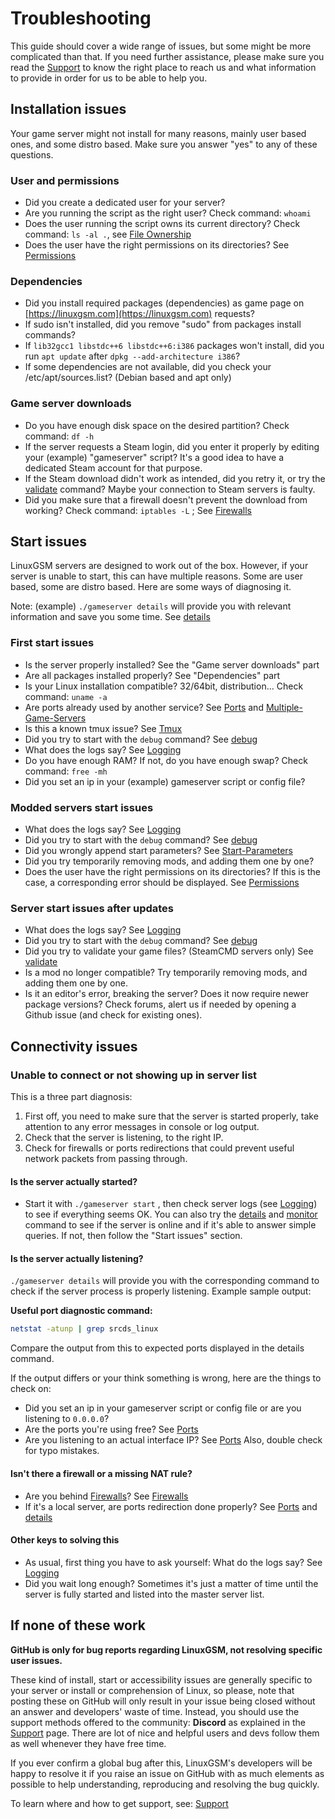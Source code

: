 # Troubleshooting

This guide should cover a wide range of issues, but some might be more complicated than that. If you need further assistance, please make sure you read the [Support](broken-reference) to know the right place to reach us and what information to provide in order for us to be able to help you.

## Installation issues

Your game server might not install for many reasons, mainly user based ones, and some distro based. Make sure you answer "yes" to any of these questions.

### User and permissions

-   Did you create a dedicated user for your server?
-   Are you running the script as the right user? Check command: `whoami`
-   Does the user running the script owns its current directory? Check command: `ls -al .`, see [File Ownership](linux/file-ownership.md)
-   Does the user have the right permissions on its directories? See [Permissions](linux/permissions.md)

### Dependencies

-   Did you install required packages (dependencies) as game page on [https://linuxgsm.com](https://linuxgsm.com) requests?
-   If sudo isn't installed, did you remove "sudo" from packages install commands?
-   If `lib32gcc1 libstdc++6 libstdc++6:i386` packages won't install, did you run `apt update` after `dpkg --add-architecture i386`?
-   If some dependencies are not available, did you check your /etc/apt/sources.list? (Debian based and apt only)

### Game server downloads

-   Do you have enough disk space on the desired partition? Check command: `df -h`
-   If the server requests a Steam login, did you enter it properly by editing your (example) "gameserver" script? It's a good idea to have a dedicated Steam account for that purpose.
-   If the Steam download didn't work as intended, did you retry it, or try the [validate](commands/validate.md) command? Maybe your connection to Steam servers is faulty.
-   Did you make sure that a firewall doesn't prevent the download from working? Check command: `iptables -L` ; See [Firewalls](linux/firewalls.md)

## Start issues

LinuxGSM servers are designed to work out of the box. However, if your server is unable to start, this can have multiple reasons. Some are user based, some are distro based. Here are some ways of diagnosing it.

Note: (example) `./gameserver details` will provide you with relevant information and save you some time. See [details](commands/details.md)

### First start issues

-   Is the server properly installed? See the "Game server downloads" part
-   Are all packages installed properly? See "Dependencies" part
-   Is your Linux installation compatible? 32/64bit, distribution... Check command: `uname -a`
-   Are ports already used by another service? See [Ports](networking/ports.md) and [Multiple-Game-Servers](configuration/multiple-game-servers.md)
-   Is this a known tmux issue? See [Tmux](requirements/tmux.md)
-   Did you try to start with the `debug` command? See [debug](commands/debug.md)
-   What does the logs say? See [Logging](features/logging.md)
-   Do you have enough RAM? If not, do you have enough swap? Check command: `free -mh`
-   Did you set an ip in your (example) gameserver script or config file?

### Modded servers start issues

-   What does the logs say? See [Logging](features/logging.md)
-   Did you try to start with the `debug` command? See [debug](commands/debug.md)
-   Did you wrongly append start parameters? See [Start-Parameters](configuration/start-parameters.md)
-   Did you try temporarily removing mods, and adding them one by one?
-   Does the user have the right permissions on its directories? If this is the case, a corresponding error should be displayed. See [Permissions](linux/permissions.md)

### Server start issues after updates

-   What does the logs say? See [Logging](features/logging.md)
-   Did you try to start with the `debug` command? See [debug](commands/debug.md)
-   Did you try to validate your game files? (SteamCMD servers only) See [validate](commands/validate.md)
-   Is a mod no longer compatible? Try temporarily removing mods, and adding them one by one.
-   Is it an editor's error, breaking the server? Does it now require newer package versions? Check forums, alert us if needed by opening a Github issue (and check for existing ones).

## Connectivity issues

### Unable to connect or not showing up in server list

This is a three part diagnosis:

1. First off, you need to make sure that the server is started properly, take attention to any error messages in console or log output.
2. Check that the server is listening, to the right IP.
3. Check for firewalls or ports redirections that could prevent useful network packets from passing through.

#### Is the server actually started?

-   Start it with `./gameserver start` , then check server logs (see [Logging](features/logging.md)) to see if everything seems OK. You can also try the [details](commands/details.md) and [monitor](commands/monitor.md) command to see if the server is online and if it's able to answer simple queries. If not, then follow the "Start issues" section.

#### Is the server actually listening?

`./gameserver details` will provide you with the corresponding command to check if the server process is properly listening. Example sample output:

**Useful port diagnostic command:**

```bash
netstat -atunp | grep srcds_linux
```

Compare the output from this to expected ports displayed in the details command.

If the output differs or your think something is wrong, here are the things to check on:

-   Did you set an ip in your gameserver script or config file or are you listening to `0.0.0.0`?
-   Are the ports you're using free? See [Ports](networking/ports.md)
-   Are you listening to an actual interface IP? See [Ports](networking/ports.md) Also, double check for typo mistakes.

#### Isn't there a firewall or a missing NAT rule?

-   Are you behind [Firewalls](linux/firewalls.md)? See [Firewalls](linux/firewalls.md)
-   If it's a local server, are ports redirection done properly? See [Ports](networking/ports.md) and [details](commands/details.md)

#### Other keys to solving this

-   As usual, first thing you have to ask yourself: What do the logs say? See [Logging](features/logging.md)
-   Did you wait long enough? Sometimes it's just a matter of time until the server is fully started and listed into the master server list.

## If none of these work

**GitHub is only for bug reports regarding LinuxGSM, not resolving specific user issues.**

These kind of install, start or accessibility issues are generally specific to your server or install or comprehension of Linux, so please, note that posting these on GitHub will only result in your issue being closed without an answer and developers' waste of time.
Instead, you should use the support methods offered to the community: **Discord** as explained in the [Support](https://linuxgsm.com/support/) page. There are lot of nice and helpful users and devs follow them as well whenever they have free time.

If you ever confirm a global bug after this, LinuxGSM's developers will be happy to resolve it if you raise an issue on GitHub with as much elements as possible to help understanding, reproducing and resolving the bug quickly.

To learn where and how to get support, see: [Support](https://linuxgsm.com/support/)
